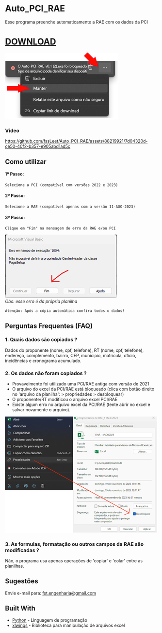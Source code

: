 # Auto_PCI_RAE

Esse programa preenche automaticamente a RAE com os dados da PCI

# [DOWNLOAD](https://github.com/fssLeet/Auto_PCI_RAE/releases/download/download/Auto_PCI_RAE_v0.1.exe)
![Erro Download](img/download.png)

### Video
https://github.com/fssLeet/Auto_PCI_RAE/assets/88219921/7d04320d-ce50-40f2-b357-e905abd1ad5c



## Como utilizar

#### 1º Passo: 
```
Selecione a PCI (compatível com versões 2022 e 2023)
```
#### 2º Passo:
```
Selecione a RAE (compatível apenas com a versão 11-AGO-2023)
```
#### 3º Passo:
```
Clique em "Fim" na mensagem de erro da RAE e/ou PCI
```
![Erro Fim](img/fim.png)
<br>*Obs: esse erro é da própria planilha* 
```
Atenção: Após a cópia automática confira todos o dados!
```

## Perguntas Frequentes (FAQ)

### 1. Quais dados são copiados ?

Dados do proponente (nome, cpf, telefone), RT (nome, cpf, telefone), endereço, complemento, bairro, CEP, municipio, matricula, oficio, incidências e cronograma acumulado.

### 2. Os dados não foram copiados ?

* Provavelmente foi utilizado uma PCI/RAE antiga com versão de 2021 
* O arquivo do excel da PCI/RAE está bloqueado (clica com botão direito no 'arquivo da planilha': > propriedades > desbloquear)
* O proponente/RT modificou o arquivo excel PCI/RAE
* Existe algum erro no arquivo excel da PCI/RAE (tente abrir no excel e salvar novamente o arquivo).

![Desbloquear](img/desbloquear.png)

### 3. As formulas, formatação ou outros campos da RAE são modificadas ?

Não, o programa usa apenas operações de 'copiar' e 'colar' entre as planilhas.

## Sugestões

Envie e-mail para: fst.engenharia@gmail.com

## Built With

* [Python](https://www.python.org/) - Linguagem de programação
* [xlwings](https://www.xlwings.org/) - Biblioteca para manipulação de arquivos excel
